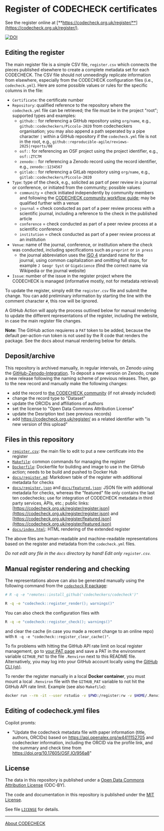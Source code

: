 # Register of CODECHECK certificates

See the register online at [**https://codecheck.org.uk/register/**](https://codecheck.org.uk/register/).

[![DOI](https://zenodo.org/badge/DOI/10.5281/zenodo.4059767.svg)](https://doi.org/10.5281/zenodo.4059767)

## Editing the register

The main register file is a simple CSV file, `register.csv` which connects the pieces published elsewhere to create a complete metadata set for each CODECHECK.
The CSV file should not unneedingly replicate information from elsewhere, especially from the CODECHECK configuration files (i.e., `codecheck.yml`).
Here are some possible values or rules for the specific columns in the file:

- `Certificate`: the certificate number
- `Repository`: qualified reference to the repository where the `codecheck.yml` file can be retrieved; the file must be in the project "root"; supported types and examples:
  - `github::` for referencing a GitHub repository using `org/name`, e.g., `github::codecheckers/Piccolo-2020` from codecheckers organisation; you may also append a path seperated by a pipe character `|` within a GitHub repository if the `codecheck.yml` file is not in the root, e.g., `github::reproducible-agile/reviews-2025|reports/08`
  - `osf::` for referencing an OSF project using the project identifier, e.g., `osf::ZTC7M`
  - `zenodo::` for referencing a Zenodo record using the record identifier, e.g., `zenodo::1234567`
  - `gitlab::` for referencing a GitLab repository using `org/name`, e.g., `gitlab::codecheckers/Piccolo-2020`
- `Type`: type of the check, e.g., solicited as part of peer review in a journal or conference, or initiated from the community; possible values:
  - `community` = check initiated independently by community members and following the [CODECHECK community workflow guide](https://codecheck.org.uk/guide/community-workflow); may be qualified further with a venue
  - `journal` = check conducted as part of a peer review process with a scientific journal, including a reference to the check in the published article
  - `conference` = check conducted as part of a peer review process at a scientific conference
  - `institution` = check conducted as part of a peer review process at an institution
- `Venue`: name of the journal, conference, or institution where the check was conducted, including specifications such as `preprint` or `in press`
  - the journal abbreviation uses the [ISO 4](https://en.wikipedia.org/wiki/ISO_4) standard name for the journal, using common capitalization and omitting full stops, for example `J Geogr Syst` or `GigaScience` (find the correct name via Wikipedia or the journal website)
- `Issue`: number of the issue in the register project where the CODECHECK is managed (informative mostly, not for metadata retrieval)

To update the register, simply edit the `register.csv` file and submit the change.
You can add preliminary information by starting the line with the comment character `#`, this row will be ignored.

A GitHub Action will apply the process outlined below for manual rendering to update the different representations of the register, including the website, in case the main register file changes.

**Note:** The GitHub action requieres a `PAT` token to be added, because the default per-action-run token is not used by the R code that renders the package. See the docs about manual rendering below for details.

## Deposit/archive

This repository is archived manually, in regular intervals, on Zenodo using the [GitHub-Zenodo-Integration](https://guides.github.com/activities/citable-code/).
To deposit a new version on Zenodo, create a new release following the naming scheme of previous releases.
Then, go to the new record and manually make the following changes:

- add the record to [the CODECHECK community](https://zenodo.org/communities/codecheck/) (if not already included)
- change the record type to "Dataset"
- update the ORCIDs and affiliations of authors
- set the license to "Open Data Commons Attribution License"
- update the Desription text (see previous records)
- add <https://codecheck.org.uk/register/> as a related identifier with "is new version of this upload"

## Files in this repository

- [`register.csv`](register.csv): the main file to edit to put a new certificate into the register
- [`Makefile`](Makefile): common commands for managing the register
- [`Dockerfile`](Dockerfile): Dockerfile for building and image to use in the GitHub action; needs to be build and pushed to Docker Hub
- [`docs/register.md`](register.md): Markdown table of the register with additional metadata for checks
- [`docs/register.json`](docs/register.json) and [`docs/featured.json`](docs/featured.json): JSON file with additional metadata for checks, whereas the "featured" file only contains the last ten codechecks; use for integration of CODECHECK metadata in third party services, APIs, etc.; public links: [https://codecheck.org.uk/register/register.json](https://codecheck.org.uk/register/register.json) and [https://codecheck.org.uk/register/featured.json](https://codecheck.org.uk/register/featured.json)
- [`docs/index.html`](https://codecheck.org.uk/register): HTML rendering of the extended register

The above files are human-readable and machine-readable representations based on the register and metadata from the `codecheck.yml` files.

_Do not edit any file in the `docs` directory by hand! Edit only `register.csv`._

## Manual register rendering and checking

The representations above can also be generated manually using the following command from the [`codecheck` R package](https://github.com/codecheckers/codecheck):

```bash
# R -q -e "remotes::install_github('codecheckers/codecheck')"

R -q -e "codecheck::register_render(); warnings()"
```

You can also check the configuration files with

```bash
R -q -e "codecheck::register_check(); warnings()"
```

and clear the cache (in case you made a recent change to an online repo) with `R -q -e "codecheck::register_clear_cache()"`.

To fix problems with hitting the GitHub API rate limit on local register management, go to [your PAT page](https://github.com/settings/tokens) and save a PAT in the environment variable `GITHUB_PAT` to the file `.Renviron` next to this README file.
Alternatively, you may log into your GitHub account locally using the [GitHub CLI (`gh`)](https://cli.github.com/).

To render the register manually in a local **Docker container**, you must mount a local `.Renviron` file with the `GITHUB_PAT` variable to not hit the GitHub API rate limit.
Example (see also `Makefile`):

```bash
docker run --rm -it --user rstudio -v $PWD:/register:rw -v $HOME/.Renviron:/home/rstudio/.Renviron:ro codecheckers/register:latest
```

## Editing of codecheck.yml files

Copilot promts:

- "Update the codecheck metadata file with paper information (title, authors, ORCIDs) based on https://api.openalex.org/w4411152705 and codechecker information, including the ORCID via the profile link, and the summary and check time from https://doi.org/10.17605/OSF.IO/956a8"

## License

The data in this repository is published under a [Open Data Commons Attribution License](https://opendatacommons.org/licenses/by/summary/) (ODC-BY).

The code and documentation in this repository is published under the [MIT License](https://choosealicense.com/licenses/mit/).

See file [`LICENSE`](LICENSE) for details.

------

[About CODECHECK](https://codecheck.org.uk/)
